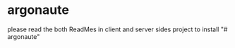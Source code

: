 # argonaute

please read the both ReadMes in client and server sides project to install "# argonaute" 
